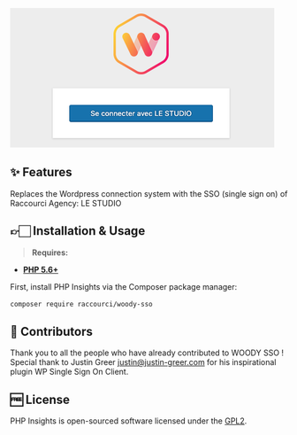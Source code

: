 ![WOODY SOO](screenshot.png)

## ✨ Features

Replaces the Wordpress connection system with the SSO (single sign on) of Raccourci Agency: LE STUDIO

## 👉🏻 Installation & Usage

> **Requires:**
- **[PHP 5.6+](https://php.net/releases/)**

First, install PHP Insights via the Composer package manager:
```bash
composer require raccourci/woody-sso
```

## 👏 Contributors

Thank you to all the people who have already contributed to WOODY SSO !
Special thank to Justin Greer <justin@justin-greer.com> for his inspirational plugin WP Single Sign On Client.

## 🆓 License
PHP Insights is open-sourced software licensed under the [GPL2](LICENSE).
